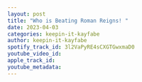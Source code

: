```yaml
---
layout: post
title: "Who is Beating Roman Reigns! "
date: 2023-04-03
categories: keepin-it-kayfabe
author: keepin-it-kayfabe
spotify_track_id: 3l2VaPyRE4sCXGTGwxmaD0
youtube_video_id: 
apple_track_id: 
youtube_metadata: 
---
```

